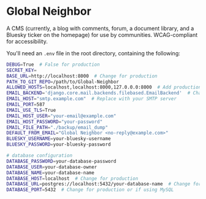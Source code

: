 # Global Neighbor

A CMS (currently, a blog with comments, forum, a document library, and a Bluesky ticker on the homepage) for use by communities. WCAG-compliant for accessibility.

You'll need an `.env` file in the root directory, containing the following:

```bash
DEBUG=True  # False for production
SECRET_KEY=
BASE_URL=http://localhost:8000  # Change for production
PATH_TO_GIT_REPO=/path/to/Global-Neighbor
ALLOWED_HOSTS=localhost,localhost:8000,127.0.0.0:8000  # Add production hosts
EMAIL_BACKEND='django.core.mail.backends.filebased.EmailBackend'  # Change filebased to smtp on production
EMAIL_HOST="smtp.example.com"  # Replace with your SMTP server
EMAIL_PORT=587
EMAIL_USE_TLS=True
EMAIL_HOST_USER="your-email@example.com"
EMAIL_HOST_PASSWORD="your-password"
EMAIL_FILE_PATH="./backup/email_dump"
DEFAULT_FROM_EMAIL="Global Neighbor <no-reply@example.com>"
BLUESKY_USERNAME=your-bluesky-username
BLUESKY_PASSWORD=your-bluesky-password

# database configuration
DATABASE_PASSWORD=your-database-password
DATABASE_USER=your-database-owner
DATABASE_NAME=your-database-name
DATABASE_HOST=localhost  # Change for production
DATABASE_URL=postgres://localhost:5432/your-database-name  # Change for production or if using MySQL
DATABASE_PORT=5432  # Change for production or if using MySQL
```
